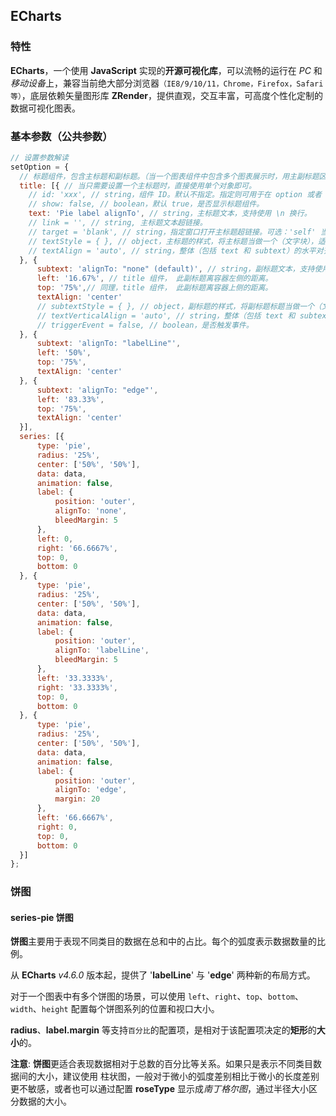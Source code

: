 ## ECharts

### 特性

**ECharts**，一个使用 **JavaScript** 实现的**开源可视化库**，可以流畅的运行在 *PC* 和*移动设备*上，兼容当前绝大部分浏览器`（IE8/9/10/11，Chrome，Firefox，Safari等）`，底层依赖矢量图形库 **ZRender**，提供直观，交互丰富，可高度个性化定制的数据可视化图表。

### 基本参数（公共参数）

```js
// 设置参数解读
setOption = {
  // 标题组件，包含主标题和副标题。（当一个图表组件中包含多个图表展示时，用主副标题区分）
  title: [{ // 当只需要设置一个主标题时，直接使用单个对象即可。
    // id: 'xxx', // string，组件 ID。默认不指定。指定则可用于在 option 或者 API 中引用组件。
    // show: false, // boolean，默认 true，是否显示标题组件。
    text: 'Pie label alignTo', // string，主标题文本，支持使用 \n 换行。
    // link = '', // string, 主标题文本超链接。
    // target = 'blank', // string，指定窗口打开主标题超链接。可选：'self' 当前窗口打开，'blank' 新窗口打开。
    // textStyle = { }, // object，主标题的样式，将主标题当做一个（文字块），适合的基本样式（块级样式和文字样式）都可以填写。
    // textAlign = 'auto', // string，整体（包括 text 和 subtext）的水平对齐。可选值：'auto'、'left'、'right'、'center'。
  }, {
      subtext: 'alignTo: "none" (default)', // string，副标题文本，支持使用 \n 换行。
      left: '16.67%', // title 组件， 此副标题离容器左侧的距离。
      top: '75%',// 同理，title 组件， 此副标题离容器上侧的距离。
      textAlign: 'center'
      // subtextStyle = { }, // object，副标题的样式，将副标题标题当做一个（文字块），适合的基本样式（块级样式和文字样式）
      // textVerticalAlign = 'auto', // string，整体（包括 text 和 subtext）的垂直对齐。可选值：'auto'、'top'、'bottom'、'middle'。
      // triggerEvent = false, // boolean，是否触发事件。
  }, {
      subtext: 'alignTo: "labelLine"',
      left: '50%',
      top: '75%',
      textAlign: 'center'
  }, {
      subtext: 'alignTo: "edge"',
      left: '83.33%',
      top: '75%',
      textAlign: 'center'
  }],
  series: [{
      type: 'pie',
      radius: '25%',
      center: ['50%', '50%'],
      data: data,
      animation: false,
      label: {
          position: 'outer',
          alignTo: 'none',
          bleedMargin: 5
      },
      left: 0,
      right: '66.6667%',
      top: 0,
      bottom: 0
  }, {
      type: 'pie',
      radius: '25%',
      center: ['50%', '50%'],
      data: data,
      animation: false,
      label: {
          position: 'outer',
          alignTo: 'labelLine',
          bleedMargin: 5
      },
      left: '33.3333%',
      right: '33.3333%',
      top: 0,
      bottom: 0
  }, {
      type: 'pie',
      radius: '25%',
      center: ['50%', '50%'],
      data: data,
      animation: false,
      label: {
          position: 'outer',
          alignTo: 'edge',
          margin: 20
      },
      left: '66.6667%',
      right: 0,
      top: 0,
      bottom: 0
  }]
};
```

### 饼图

#### series-pie 饼图

**饼图**主要用于表现不同类目的数据在总和中的占比。每个的弧度表示数据数量的比例。

从 **ECharts** *v4.6.0* 版本起，提供了 '**labelLine**' 与 '**edge**' 两种新的布局方式。

对于一个图表中有多个饼图的场景，可以使用 `left`、`right`、`top`、`bottom`、`width`、`height` 配置每个饼图系列的位置和视口大小。

**radius**、**label.margin** 等支持`百分比`的配置项，是相对于该配置项决定的**矩形**的**大小**的。

**注意**: **饼图**更适合表现数据相对于总数的百分比等关系。如果只是表示不同类目数据间的大小，建议使用 柱状图，一般对于微小的弧度差别相比于微小的长度差别更不敏感，或者也可以通过配置 **roseType** 显示成*南丁格尔图*，通过半径大小区分数据的大小。

